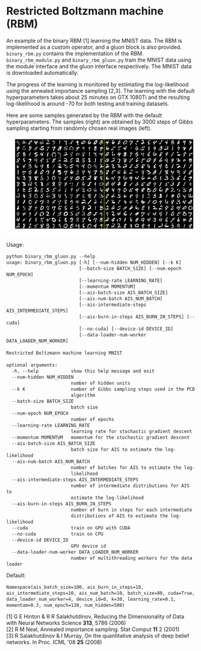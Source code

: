<!--- Licensed to the Apache Software Foundation (ASF) under one -->
<!--- or more contributor license agreements.  See the NOTICE file -->
<!--- distributed with this work for additional information -->
<!--- regarding copyright ownership.  The ASF licenses this file -->
<!--- to you under the Apache License, Version 2.0 (the -->
<!--- "License"); you may not use this file except in compliance -->
<!--- with the License.  You may obtain a copy of the License at -->

<!---   http://www.apache.org/licenses/LICENSE-2.0 -->

<!--- Unless required by applicable law or agreed to in writing, -->
<!--- software distributed under the License is distributed on an -->
<!--- "AS IS" BASIS, WITHOUT WARRANTIES OR CONDITIONS OF ANY -->
<!--- KIND, either express or implied.  See the License for the -->
<!--- specific language governing permissions and limitations -->
<!--- under the License. -->

# Restricted Boltzmann machine (RBM)

An example of the binary RBM [1] learning the MNIST data. The RBM is implemented as a custom operator, and a gluon block is also provided. `binary_rbm.py` contains the implementation of the RBM. `binary_rbm_module.py` and `binary_rbm_gluon.py` train the MNIST data using the module interface and the gluon interface respectively. The MNIST data is downloaded automatically.

The progress of the learning is monitored by estimating the log-likelihood using the annealed importance sampling [2,3]. The learning with the default hyperparameters takes about 25 minutes on GTX 1080Ti and the resulting log-likelihood is around -70 for both testing and training datasets.

Here are some samples generated by the RBM with the default hyperparameters. The samples (right) are obtained by 3000 steps of Gibbs sampling starting from randomly chosen real images (left).

<p style="text-align:center"><img src="samples.png"/></p>

Usage:

```
python binary_rbm_gluon.py --help
usage: binary_rbm_gluon.py [-h] [--num-hidden NUM_HIDDEN] [--k K]
                           [--batch-size BATCH_SIZE] [--num-epoch NUM_EPOCH]
                           [--learning-rate LEARNING_RATE]
                           [--momentum MOMENTUM]
                           [--ais-batch-size AIS_BATCH_SIZE]
                           [--ais-num-batch AIS_NUM_BATCH]
                           [--ais-intermediate-steps AIS_INTERMEDIATE_STEPS]
                           [--ais-burn-in-steps AIS_BURN_IN_STEPS] [--cuda]
                           [--no-cuda] [--device-id DEVICE_ID]
                           [--data-loader-num-worker DATA_LOADER_NUM_WORKER]

Restricted Boltzmann machine learning MNIST

optional arguments:
  -h, --help            show this help message and exit
  --num-hidden NUM_HIDDEN
                        number of hidden units
  --k K                 number of Gibbs sampling steps used in the PCD
                        algorithm
  --batch-size BATCH_SIZE
                        batch size
  --num-epoch NUM_EPOCH
                        number of epochs
  --learning-rate LEARNING_RATE
                        learning rate for stochastic gradient descent
  --momentum MOMENTUM   momentum for the stochastic gradient descent
  --ais-batch-size AIS_BATCH_SIZE
                        batch size for AIS to estimate the log-likelihood
  --ais-num-batch AIS_NUM_BATCH
                        number of batches for AIS to estimate the log-
                        likelihood
  --ais-intermediate-steps AIS_INTERMEDIATE_STEPS
                        number of intermediate distributions for AIS to
                        estimate the log-likelihood
  --ais-burn-in-steps AIS_BURN_IN_STEPS
                        number of burn in steps for each intermediate
                        distributions of AIS to estimate the log-likelihood
  --cuda                train on GPU with CUDA
  --no-cuda             train on CPU
  --device-id DEVICE_ID
                        GPU device id
  --data-loader-num-worker DATA_LOADER_NUM_WORKER
                        number of multithreading workers for the data loader
```
Default:
```
Namespace(ais_batch_size=100, ais_burn_in_steps=10, ais_intermediate_steps=10, ais_num_batch=10, batch_size=80, cuda=True, data_loader_num_worker=4, device_id=0, k=30, learning_rate=0.1, momentum=0.3, num_epoch=130, num_hidden=500)
```
[1] G E Hinton &amp; R R Salakhutdinov, Reducing the Dimensionality of Data with Neural Networks Science **313**, 5786 (2006)<br/>
[2] R M Neal, Annealed importance sampling. Stat Comput **11** 2 (2001)<br/>
[3] R Salakhutdinov &amp; I Murray, On the quantitative analysis of deep belief networks. In Proc. ICML '08 **25** (2008)